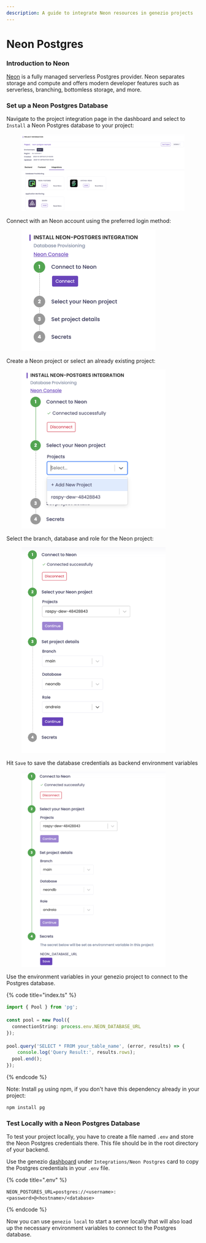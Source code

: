 ```yaml
---
description: A guide to integrate Neon resources in genezio projects
---
```


# Neon Postgres

### Introduction to Neon

[Neon](https://neon.tech/) is a fully managed serverless Postgres provider. Neon separates storage and compute and offers modern developer features such as serverless, branching, bottomless storage, and more.

### Set up a Neon Postgres Database

Navigate to the project integration page in the dashboard and select to `Install` a Neon Postgres database to your project:

<figure><img src="../.gitbook/assets/image (46) (1).png" alt=""><figcaption></figcaption></figure>

Connect with an Neon account using the preferred login method:

<figure><img src="../.gitbook/assets/image (47) (1).png" alt="" width="350"><figcaption></figcaption></figure>

Create a Neon project or select an already existing project:

<figure><img src="../.gitbook/assets/image (48).png" alt="" width="375"><figcaption></figcaption></figure>

Select the branch, database and role for the Neon project:

<figure><img src="../.gitbook/assets/image (49).png" alt="" width="375"><figcaption></figcaption></figure>

Hit `Save` to save the database credentials as backend environment variables

<figure><img src="../.gitbook/assets/image (50).png" alt="" width="375"><figcaption></figcaption></figure>

Use the environment variables in your genezio project to connect to the Postgres database.

{% code title="index.ts" %}
```typescript
import { Pool } from 'pg';

const pool = new Pool({
  connectionString: process.env.NEON_DATABASE_URL
});

pool.query('SELECT * FROM your_table_name', (error, results) => {
    console.log('Query Result:', results.rows);
  pool.end();
});
```
{% endcode %}

Note: Install `pg` using npm, if you don't have this dependency already in your project:

```bash
npm install pg
```

### Test Locally with a Neon Postgres Database

To test your project locally, you have to create a file named `.env` and store the Neon Postgres credentials there. This file should be in the root directory of your backend.

Use the genezio [dashboard](https://app.genez.io) under `Integrations/Neon Postgres` card to copy the Postgres credentials in your `.env` file.

{% code title=".env" %}
```
NEON_POSTGRES_URL=postgres://<username>:<password>@<hostname>/<database>
```
{% endcode %}

Now you can use `genezio local` to start a server locally that will also load up the necessary environment variables to connect to the Postgres database.
